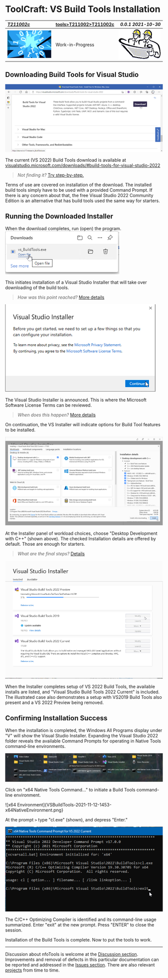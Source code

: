 <!-- index.md 0.0.3                 UTF-8                          2021-11-12
     ----1----|----2----|----3----|----4----|----5----|----6----|----7----|--*

                      VS BUILD TOOLS INSTALLATION
     -->

# ToolCraft: VS Build Tools Installation

| ***[T211002c](index.html)*** | [tools](../../)[>T211002](../)[>T211002c](.) | ***0.0.1 2021-10-30*** |
| :--                |       ---          | --: |
| ![nfotools](../../../images/nfoWorks-2014-06-02-1702-LogoSmall.png) | Work-in-Progress | ![Hard Hat Area](../../../images/hardhat-logo.gif) |

## Downloading Build Tools for Visual Studio

![Download Build Tools for Visual Studio 2022](VSBuildTools-2021-11-11-1816-PermalinkDownload.png)

The current (VS 2022) Build Tools download is available at
[visualstudio.microsoft.com/downloads/#build-tools-for-visual-studio-2022](https://visualstudio.microsoft.com/downloads/#build-tools-for-visual-studio-2022)

> *Not finding it?*  [Try step-by-step.](T211002c1)

Terms of use are covered on installation of the download.  The installed build
tools simply have to be used with a provided Command Prompt.  If there is any
concern about that, the free Visual Studio 2022 Community Edition is an
alternative that has build tools used the same way for starters.

## Running the Downloaded Installer

When the download completes, run (open) the program.
![Ready to run (Microsoft Edge)](VSBuildTools-2021-11-08-0820-Install.png)

This initiates installation of a Visual Studio Installer that will take over
downloading of the build tools.

> *How was this point reached?* [More details](T211002c1)

![Visual Studio Installer](VSBuildTools-2021-11-08-0822-Install.png)

The Visual Studio Installer is announced.  This is where the Microsoft
Software License Terms can be reviewed.

> *When does this happen?* [More details](T211002c1)

On continuation, the VS Installer
will indicate options for Build Tool features to be installed.

![Basic Workload Installer Selection](VSBuildTools-2021-11-08-0826-Installer.png)

At the Installer panel of workload choices, choose "Desktop Development with
C++" (shown above).  The checked Installation details are offered by default.
Those are enough for starters.

> *What are the final steps?* [Details](T211002c1)

![Installer Cleanup](VSBuildTools-2021-11-08-0843-InstallerCleanup.png)

When the Installer completes setup of VS 2022 Build Tools, the available
installs are listed, and "Visual Studio Build Tools 2022 Current" is
included.  The illustrated case also demonstrates a setup with VS2019 Build
Tools also present and a VS 2022 Preview being removed.

## Confirming Installation Success

When the installation is completed, the Windows All Programs display under "V"
will show the Visual Studio Installer.  Expanding the Visual Studio 2022
folder reveals the available Command Prompts for operating in Native Tools
command-line environments.

![Windows 10 All Programs "V"](VSBuildTools-2021-11-12-1438-x64NativeCommand.png)

Click on "x64 Native Tools Command..." to initiate a Build Tools command-line
environment.

![x64 Environment]{VSBuildTools-2021-11-12-1453-x64NativeEnvironment.png}

At the prompt `>` type "cl.exe" (shown), and depress "Enter."

![cl.exe confirmed](VSBuildTools-2021-11-12-1455-CL.exe-confirmed.png)

The C/C++ Optimizing Compiler is identified and its command-line usage
summarized.  Enter "exit" at the new prompt.  Press "ENTER" to close the
session.

Installation of the Build Tools is complete.  Now to put the tools to work.

----

Discussion about nfoTools is welcome at the
[Discussion section](https://github.com/orcmid/nfoTools/discussions).
Improvements and removal of defects in this particular documentation can be
reported and addressed in the
[Issues section](https://github.com/orcmid/nfoTools/issues).  There are also
relevant [projects](https://github.com/orcmid/nfoTools/projects) from time to
time.

<!-- ----1----|----2----|----3----|----4----|----5----|----6----|----7----|--*

     0.0.3 2021-11-12T23:13Z Completed first draft
     0.0.2 2021-11-12T04:27Z Cycling through progressive edit confirmations
     0.0.1 2021-10-30T15:54Z Repair dates
     0.0.0 2021-10-27T21:52Z Clone from tools/T211001c/index.md for
           boilerplate

            *** end of docs/tools/T211002/T211002c/index.md ***
     -->
